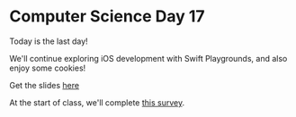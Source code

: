 # Computer Science Day 17

<link href="index.css" rel="stylesheet">

Today is the last day!

We'll continue exploring iOS development with Swift Playgrounds, and also enjoy some cookies!

Get the slides [here](../presentation-pdfs/day17.pdf)

At the start of class, we'll complete [this survey](https://forms.gle/Rtp8DQemj55Znuuy8).